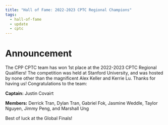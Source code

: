 ```yaml
---
title: "Hall of Fame: 2022-2023 CPTC Regional Champions"
tags:
  - hall-of-fame
  - update
  - cptc
---
```


# Announcement

The CPP CPTC team has won 1st place at the 2022-2023 CPTC Regional Qualifiers! The competition was held at Stanford University, and was hosted by none other than the magnificent Alex Keller and Kerrie Lu. Thanks for having us! Congratulations to the team:

**Captain:** Justin Covairt

**Members:** Derrick Tran, Dylan Tran, Gabriel Fok, Jasmine Weddle, Taylor Nguyen, Jimmy Peng, and Marshall Ung 

Best of luck at the Global Finals!